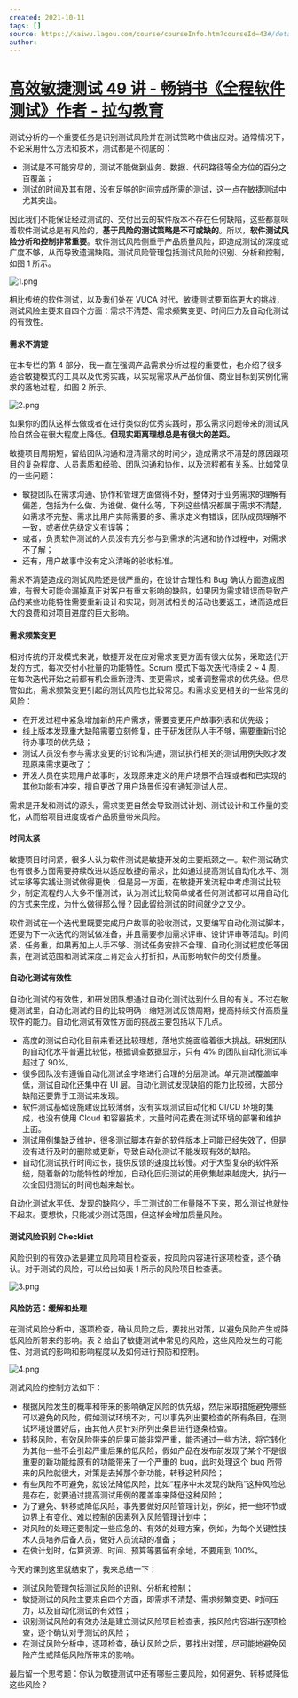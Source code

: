 ```yaml
---
created: 2021-10-11
tags: []
source: https://kaiwu.lagou.com/course/courseInfo.htm?courseId=43#/detail/pc?id=1585
author: 
---
```


# [高效敏捷测试 49 讲 - 畅销书《全程软件测试》作者 - 拉勾教育](https://kaiwu.lagou.com/course/courseInfo.htm?courseId=43#/detail/pc?id=1585)


测试分析的一个重要任务是识别测试风险并在测试策略中做出应对。通常情况下，不论采用什么方法和技术，测试都是不彻底的：

-   测试是不可能穷尽的，测试不能做到业务、数据、代码路径等全方位的百分之百覆盖；
-   测试的时间及其有限，没有足够的时间完成所需的测试，这一点在敏捷测试中尤其突出。

因此我们不能保证经过测试的、交付出去的软件版本不存在任何缺陷，这些都意味着软件测试总是有风险的，**基于风险的测试策略是不可或缺的**。所以，**软件测试风险分析和控制非常重要**。软件测试风险侧重于产品质量风险，即造成测试的深度或广度不够，从而导致遗漏缺陷。测试风险管理包括测试风险的识别、分析和控制，如图 1 所示。

![1.png](https://s0.lgstatic.com/i/image3/M01/07/47/CgoCgV6hWQKAX1GsAAFF7PrToak113.png)

相比传统的软件测试，以及我们处在 VUCA 时代，敏捷测试要面临更大的挑战，测试风险主要来自四个方面：需求不清楚、需求频繁变更、时间压力及自动化测试的有效性。

#### 需求不清楚

在本专栏的第 4 部分，我一直在强调产品需求分析过程的重要性，也介绍了很多适合敏捷模式的工具以及优秀实践，以实现需求从产品价值、商业目标到实例化需求的落地过程，如图 2 所示。

![2.png](https://s0.lgstatic.com/i/image3/M01/14/76/Ciqah16hWQuAJfzlAAICBydpveU705.png)

如果你的团队这样去做或者在进行类似的优秀实践时，那么需求问题带来的测试风险自然会在很大程度上降低。**但现实距离理想总是有很大的差距。**

敏捷项目周期短，留给团队沟通和澄清需求的时间少，造成需求不清楚的原因跟项目的复杂程度、人员素质和经验、团队沟通和协作，以及流程都有关系。比如常见的一些问题：

-   敏捷团队在需求沟通、协作和管理方面做得不好，整体对于业务需求的理解有偏差，包括为什么做、为谁做、做什么等，下列这些情况都属于需求不清楚，如需求不完整、需求比用户实际需要的多、需求定义有错误，团队成员理解不一致，或者优先级定义有误等；
-   或者，负责软件测试的人员没有充分参与到需求的沟通和协作过程中，对需求不了解；
-   还有，用户故事中没有定义清晰的验收标准。

需求不清楚造成的测试风险还是很严重的，在设计合理性和 Bug 确认方面造成困难，有很大可能会漏掉真正对客户有重大影响的缺陷，如果因为需求错误而导致产品的某些功能特性需要重新设计和实现，则测试相关的活动也要返工，进而造成巨大的浪费和对项目进度的巨大影响。

#### 需求频繁变更

相对传统的开发模式来说，敏捷开发在应对需求变更方面有很大优势，采取迭代开发的方式，每次交付小批量的功能特性。Scrum 模式下每次迭代持续 2 ~ 4 周，在每次迭代开始之前都有机会重新澄清、变更需求，或者调整需求的优先级。但尽管如此，需求频繁变更引起的测试风险也比较常见。和需求变更相关的一些常见的风险：

-   在开发过程中紧急增加新的用户需求，需要变更用户故事列表和优先级；
-   线上版本发现重大缺陷需要立刻修复，由于研发团队人手不够，需要重新讨论待办事项的优先级；
-   测试人员没有参与需求变更的讨论和沟通，测试执行相关的测试用例失败才发现原来需求更改了；
-   开发人员在实现用户故事时，发现原来定义的用户场景不合理或者和已实现的其他功能有冲突，擅自更改了用户场景但没有通知测试人员。

需求是开发和测试的源头，需求变更自然会导致测试计划、测试设计和工作量的变化，从而给项目进度或者产品质量带来风险。

#### 时间太紧

敏捷项目时间紧，很多人认为软件测试是敏捷开发的主要瓶颈之一。软件测试确实也有很多方面需要持续改进以适应敏捷的需求，比如通过提高测试自动化水平、测试左移等实践让测试做得更快；但是另一方面，在敏捷开发流程中考虑测试比较少，制定流程的人大多不懂测试，认为测试比较简单或者任何测试都可以用自动化的方式来完成，为什么做得那么慢？因此留给测试的时间就少之又少。

软件测试在一个迭代里既要完成用户故事的验收测试，又要编写自动化测试脚本，还要为下一次迭代的测试做准备，并且需要参加需求评审、设计评审等活动。时间紧、任务重，如果再加上人手不够、测试任务安排不合理、自动化测试程度低等因素，在测试范围和测试深度上肯定会大打折扣，从而影响软件的交付质量。

#### 自动化测试有效性

自动化测试的有效性，和研发团队想通过自动化测试达到什么目的有关。不过在敏捷测试里，自动化测试的目的比较明确：缩短测试反馈周期，提高持续交付高质量软件的能力。自动化测试有效性方面的挑战主要包括以下几点。

-   高度的测试自动化目前来看还比较理想，落地实施面临着很大挑战。研发团队的自动化水平普遍比较低，根据调查数据显示，只有 4% 的团队自动化测试率超过了 90%。
-   很多团队没有遵循自动化测试金字塔进行合理的分层测试。单元测试覆盖率低，测试自动化还集中在 UI 层。自动化测试发现缺陷的能力比较弱，大部分缺陷还要靠手工测试来发现。
-   软件测试基础设施建设比较薄弱，没有实现测试自动化和 CI/CD 环境的集成，也没有使用 Cloud 和容器技术，大量时间花费在测试环境的部署和维护上面。
-   测试用例集缺乏维护，很多测试脚本在新的软件版本上可能已经失效了，但是没有进行及时的删除或更新，导致自动化测试不能发现有效的缺陷。
-   自动化测试执行时间过长，提供反馈的速度比较慢。对于大型复杂的软件系统，随着新的功能特性的增加，自动化回归测试的用例集越来越庞大，执行一次全回归测试的时间也越来越长。

自动化测试水平低、发现的缺陷少，手工测试的工作量降不下来，那么测试也就快不起来。要想快，只能减少测试范围，但这样会增加质量风险。

#### 测试风险识别 Checklist

风险识别的有效办法是建立风险项目检查表，按风险内容进行逐项检查，逐个确认。对于测试的风险，可以给出如表 1 所示的风险项目检查表。

![3.png](https://s0.lgstatic.com/i/image3/M01/14/79/Ciqah16hW8WASrOrAAai1hMYjWg435.png)

#### 风险防范：缓解和处理

在测试风险分析中，逐项检查，确认风险之后，要找出对策，以避免风险产生或降低风险所带来的影响。表 2 给出了敏捷测试中常见的风险，这些风险发生的可能性、对测试的影响和影响程度以及如何进行预防和控制。

![4.png](https://s0.lgstatic.com/i/image3/M01/14/79/Ciqah16hW-CAEaMSAAekeTALVkI817.png)

测试风险的控制方法如下：

-   根据风险发生的概率和带来的影响确定风险的优先级，然后采取措施避免哪些可以避免的风险，假如测试环境不对，可以事先列出要检查的所有条目，在测试环境设置好后，由其他人员针对所列出条目进行逐条检查。
-   转移风险，有效风险带来的后果可能非常严重，能否通过一些方法，将它转化为其他一些不会引起严重后果的低风险，假如产品在发布前发现了某个不是很重要的新功能给原有的功能带来了一个严重的 bug，此时处理这个 bug 所带来的风险就很大，对策是去掉那个新功能，转移这种风险；
-   有些风险不可避免，就设法降低风险，比如“程序中未发现的缺陷”这种风险总是存在，就要通过提高测试用例的覆盖率来降低这种风险；
-   为了避免、转移或降低风险，事先要做好风险管理计划，例如，把一些环节或边界上有变化、难以控制的因素列入风险管理计划中；
-   对风险的处理还要制定一些应急的、有效的处理方案，例如，为每个关键性技术人员培养后备人员，做好人员流动的准备；
-   在做计划时，估算资源、时间、预算等要留有余地，不要用到 100%。

今天的课到这里就结束了，我来总结一下：

-   测试风险管理包括测试风险的识别、分析和控制；
-   敏捷测试的风险主要来自四个方面，即需求不清楚、需求频繁变更、时间压力，以及自动化测试的有效性；
-   识别测试风险的有效办法是建立测试风险项目检查表，按风险内容进行逐项检查，逐个确认对于测试的风险；
-   在测试风险分析中，逐项检查，确认风险之后，要找出对策，尽可能地避免风险产生或降低风险所带来的影响。

最后留一个思考题：你认为敏捷测试中还有哪些主要风险，如何避免、转移或降低这些风险？
